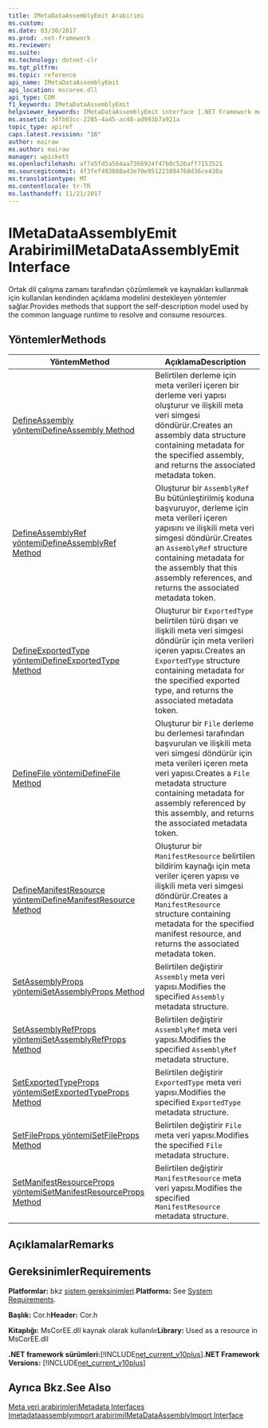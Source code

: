 ```yaml
---
title: IMetaDataAssemblyEmit Arabirimi
ms.custom: 
ms.date: 03/30/2017
ms.prod: .net-framework
ms.reviewer: 
ms.suite: 
ms.technology: dotnet-clr
ms.tgt_pltfrm: 
ms.topic: reference
api_name: IMetaDataAssemblyEmit
api_location: mscoree.dll
api_type: COM
f1_keywords: IMetaDataAssemblyEmit
helpviewer_keywords: IMetaDataAssemblyEmit interface [.NET Framework metadata]
ms.assetid: 34fb03cc-2285-4a45-ac48-ad993b7a921a
topic_type: apiref
caps.latest.revision: "16"
author: mairaw
ms.author: mairaw
manager: wpickett
ms.openlocfilehash: af7a5fd5a564aa7366924f47b0c526aff7153521
ms.sourcegitcommit: 4f3fef493080a43e70e951223894768d36ce430a
ms.translationtype: MT
ms.contentlocale: tr-TR
ms.lasthandoff: 11/21/2017
---
```

# <a name="imetadataassemblyemit-interface"></a><span data-ttu-id="f181c-102">IMetaDataAssemblyEmit Arabirimi</span><span class="sxs-lookup"><span data-stu-id="f181c-102">IMetaDataAssemblyEmit Interface</span></span>
<span data-ttu-id="f181c-103">Ortak dil çalışma zamanı tarafından çözümlemek ve kaynakları kullanmak için kullanılan kendinden açıklama modelini destekleyen yöntemler sağlar.</span><span class="sxs-lookup"><span data-stu-id="f181c-103">Provides methods that support the self-description model used by the common language runtime to resolve and consume resources.</span></span>  
  
## <a name="methods"></a><span data-ttu-id="f181c-104">Yöntemler</span><span class="sxs-lookup"><span data-stu-id="f181c-104">Methods</span></span>  
  
|<span data-ttu-id="f181c-105">Yöntem</span><span class="sxs-lookup"><span data-stu-id="f181c-105">Method</span></span>|<span data-ttu-id="f181c-106">Açıklama</span><span class="sxs-lookup"><span data-stu-id="f181c-106">Description</span></span>|  
|------------|-----------------|  
|[<span data-ttu-id="f181c-107">DefineAssembly yöntemi</span><span class="sxs-lookup"><span data-stu-id="f181c-107">DefineAssembly Method</span></span>](../../../../docs/framework/unmanaged-api/metadata/imetadataassemblyemit-defineassembly-method.md)|<span data-ttu-id="f181c-108">Belirtilen derleme için meta verileri içeren bir derleme veri yapısı oluşturur ve ilişkili meta veri simgesi döndürür.</span><span class="sxs-lookup"><span data-stu-id="f181c-108">Creates an assembly data structure containing metadata for the specified assembly, and returns the associated metadata token.</span></span>|  
|[<span data-ttu-id="f181c-109">DefineAssemblyRef yöntemi</span><span class="sxs-lookup"><span data-stu-id="f181c-109">DefineAssemblyRef Method</span></span>](../../../../docs/framework/unmanaged-api/metadata/imetadataassemblyemit-defineassemblyref-method.md)|<span data-ttu-id="f181c-110">Oluşturur bir `AssemblyRef` Bu bütünleştirilmiş koduna başvuruyor, derleme için meta verileri içeren yapısını ve ilişkili meta veri simgesi döndürür.</span><span class="sxs-lookup"><span data-stu-id="f181c-110">Creates an `AssemblyRef` structure containing metadata for the assembly that this assembly references, and returns the associated metadata token.</span></span>|  
|[<span data-ttu-id="f181c-111">DefineExportedType yöntemi</span><span class="sxs-lookup"><span data-stu-id="f181c-111">DefineExportedType Method</span></span>](../../../../docs/framework/unmanaged-api/metadata/imetadataassemblyemit-defineexportedtype-method.md)|<span data-ttu-id="f181c-112">Oluşturur bir `ExportedType` belirtilen türü dışarı ve ilişkili meta veri simgesi döndürür için meta verileri içeren yapısı.</span><span class="sxs-lookup"><span data-stu-id="f181c-112">Creates an `ExportedType` structure containing metadata for the specified exported type, and returns the associated metadata token.</span></span>|  
|[<span data-ttu-id="f181c-113">DefineFile yöntemi</span><span class="sxs-lookup"><span data-stu-id="f181c-113">DefineFile Method</span></span>](../../../../docs/framework/unmanaged-api/metadata/imetadataassemblyemit-definefile-method.md)|<span data-ttu-id="f181c-114">Oluşturur bir `File` derleme bu derlemesi tarafından başvurulan ve ilişkili meta veri simgesi döndürür için meta verileri içeren meta veri yapısı.</span><span class="sxs-lookup"><span data-stu-id="f181c-114">Creates a `File` metadata structure containing metadata for assembly referenced by this assembly, and returns the associated metadata token.</span></span>|  
|[<span data-ttu-id="f181c-115">DefineManifestResource yöntemi</span><span class="sxs-lookup"><span data-stu-id="f181c-115">DefineManifestResource Method</span></span>](../../../../docs/framework/unmanaged-api/metadata/imetadataassemblyemit-definemanifestresource-method.md)|<span data-ttu-id="f181c-116">Oluşturur bir `ManifestResource` belirtilen bildirim kaynağı için meta veriler içeren yapısı ve ilişkili meta veri simgesi döndürür.</span><span class="sxs-lookup"><span data-stu-id="f181c-116">Creates a `ManifestResource` structure containing metadata for the specified manifest resource, and returns the associated metadata token.</span></span>|  
|[<span data-ttu-id="f181c-117">SetAssemblyProps yöntemi</span><span class="sxs-lookup"><span data-stu-id="f181c-117">SetAssemblyProps Method</span></span>](../../../../docs/framework/unmanaged-api/metadata/imetadataassemblyemit-setassemblyprops-method.md)|<span data-ttu-id="f181c-118">Belirtilen değiştirir `Assembly` meta veri yapısı.</span><span class="sxs-lookup"><span data-stu-id="f181c-118">Modifies the specified `Assembly` metadata structure.</span></span>|  
|[<span data-ttu-id="f181c-119">SetAssemblyRefProps yöntemi</span><span class="sxs-lookup"><span data-stu-id="f181c-119">SetAssemblyRefProps Method</span></span>](../../../../docs/framework/unmanaged-api/metadata/imetadataassemblyemit-setassemblyrefprops-method.md)|<span data-ttu-id="f181c-120">Belirtilen değiştirir `AssemblyRef` meta veri yapısı.</span><span class="sxs-lookup"><span data-stu-id="f181c-120">Modifies the specified `AssemblyRef` metadata structure.</span></span>|  
|[<span data-ttu-id="f181c-121">SetExportedTypeProps yöntemi</span><span class="sxs-lookup"><span data-stu-id="f181c-121">SetExportedTypeProps Method</span></span>](../../../../docs/framework/unmanaged-api/metadata/imetadataassemblyemit-setexportedtypeprops-method.md)|<span data-ttu-id="f181c-122">Belirtilen değiştirir `ExportedType` meta veri yapısı.</span><span class="sxs-lookup"><span data-stu-id="f181c-122">Modifies the specified `ExportedType` metadata structure.</span></span>|  
|[<span data-ttu-id="f181c-123">SetFileProps yöntemi</span><span class="sxs-lookup"><span data-stu-id="f181c-123">SetFileProps Method</span></span>](../../../../docs/framework/unmanaged-api/metadata/imetadataassemblyemit-setfileprops-method.md)|<span data-ttu-id="f181c-124">Belirtilen değiştirir `File` meta veri yapısı.</span><span class="sxs-lookup"><span data-stu-id="f181c-124">Modifies the specified `File` metadata structure.</span></span>|  
|[<span data-ttu-id="f181c-125">SetManifestResourceProps yöntemi</span><span class="sxs-lookup"><span data-stu-id="f181c-125">SetManifestResourceProps Method</span></span>](../../../../docs/framework/unmanaged-api/metadata/imetadataassemblyemit-setmanifestresourceprops-method.md)|<span data-ttu-id="f181c-126">Belirtilen değiştirir `ManifestResource` meta veri yapısı.</span><span class="sxs-lookup"><span data-stu-id="f181c-126">Modifies the specified `ManifestResource` metadata structure.</span></span>|  
  
## <a name="remarks"></a><span data-ttu-id="f181c-127">Açıklamalar</span><span class="sxs-lookup"><span data-stu-id="f181c-127">Remarks</span></span>  
  
## <a name="requirements"></a><span data-ttu-id="f181c-128">Gereksinimler</span><span class="sxs-lookup"><span data-stu-id="f181c-128">Requirements</span></span>  
 <span data-ttu-id="f181c-129">**Platformlar:** bkz [sistem gereksinimleri](../../../../docs/framework/get-started/system-requirements.md).</span><span class="sxs-lookup"><span data-stu-id="f181c-129">**Platforms:** See [System Requirements](../../../../docs/framework/get-started/system-requirements.md).</span></span>  
  
 <span data-ttu-id="f181c-130">**Başlık:** Cor.h</span><span class="sxs-lookup"><span data-stu-id="f181c-130">**Header:** Cor.h</span></span>  
  
 <span data-ttu-id="f181c-131">**Kitaplığı:** MsCorEE.dll kaynak olarak kullanılır</span><span class="sxs-lookup"><span data-stu-id="f181c-131">**Library:** Used as a resource in MsCorEE.dll</span></span>  
  
 <span data-ttu-id="f181c-132">**.NET framework sürümleri:**[!INCLUDE[net_current_v10plus](../../../../includes/net-current-v10plus-md.md)]</span><span class="sxs-lookup"><span data-stu-id="f181c-132">**.NET Framework Versions:** [!INCLUDE[net_current_v10plus](../../../../includes/net-current-v10plus-md.md)]</span></span>  
  
## <a name="see-also"></a><span data-ttu-id="f181c-133">Ayrıca Bkz.</span><span class="sxs-lookup"><span data-stu-id="f181c-133">See Also</span></span>  
 [<span data-ttu-id="f181c-134">Meta veri arabirimleri</span><span class="sxs-lookup"><span data-stu-id="f181c-134">Metadata Interfaces</span></span>](../../../../docs/framework/unmanaged-api/metadata/metadata-interfaces.md)  
 [<span data-ttu-id="f181c-135">Imetadataassemblyımport arabirimi</span><span class="sxs-lookup"><span data-stu-id="f181c-135">IMetaDataAssemblyImport Interface</span></span>](../../../../docs/framework/unmanaged-api/metadata/imetadataassemblyimport-interface.md)
